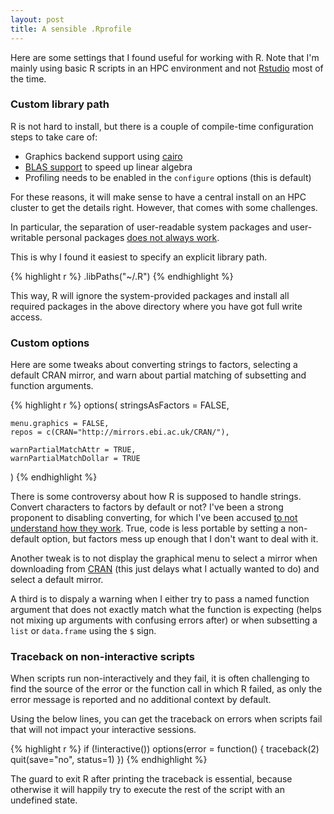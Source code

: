 ```yaml
---
layout: post
title: A sensible .Rprofile
---
```


Here are some settings that I found useful for working with R. Note that I'm
mainly using basic R scripts in an HPC environment and not
[Rstudio](https://www.rstudio.com/) most of the time.

### Custom library path

R is not hard to install, but there is a couple of compile-time configuration
steps to take care of:

 * Graphics backend support using [cairo](http://stackoverflow.com/q/16619746)
 * [BLAS
 support](http://brettklamer.com/diversions/statistical/faster-blas-in-r/)
 to speed up linear algebra
 * Profiling needs to be enabled in the `configure` options (this is default)

For these reasons, it will make sense to have a central install on an HPC
cluster to get the details right. However, that comes with some challenges.

In particular, the separation of user-readable system packages and
user-writable personal packages [does not always
work](https://github.com/EBI-predocs/research-software/issues/57).

This is why I found it easiest to specify an explicit library path.

{% highlight r %}
.libPaths("~/.R")
{% endhighlight %}

This way, R will ignore the system-provided packages and install all required
packages in the above directory where you have got full write access.

### Custom options

Here are some tweaks about converting strings to factors, selecting a default
CRAN mirror, and warn about partial matching of subsetting and function
arguments.

{% highlight r %}
options(
    stringsAsFactors = FALSE,

    menu.graphics = FALSE,
    repos = c(CRAN="http://mirrors.ebi.ac.uk/CRAN/"),

    warnPartialMatchAttr = TRUE,
    warnPartialMatchDollar = TRUE
)
{% endhighlight %}

There is some controversy about how R is supposed to handle strings. Convert
characters to factors by default or not? I've been a strong proponent to
disabling converting, for which I've been accused [to not understand how they
work](http://stackoverflow.com/q/26060476). True, code is less portable by
setting a non-default option, but factors mess up enough that I don't want to
deal with it.

Another tweak is to not display the graphical menu to select a mirror when
downloading from [CRAN](https://cran.r-project.org/) (this just delays what I
actually wanted to do) and select a default mirror.

A third is to dispaly a warning when I either try to pass a named function
argument that does not exactly match what the function is expecting (helps not
mixing up arguments with confusing errors after) or when subsetting a `list` or
`data.frame` using the `$` sign.

### Traceback on non-interactive scripts

When scripts run non-interactively and they fail, it is often challenging to
find the source of the error or the function call in which R failed, as only
the error message is reported and no additional context by default.

Using the below lines, you can get the traceback on errors when scripts fail
that will not impact your interactive sessions.

{% highlight r %}
if (!interactive())
    options(error = function() {
        traceback(2)
        quit(save="no", status=1)
    })
{% endhighlight %}

The guard to exit R after printing the traceback is essential, because
otherwise it will happily try to execute the rest of the script with an
undefined state.
